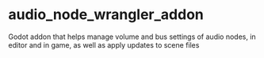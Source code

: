 # audio_node_wrangler_addon
Godot addon that helps manage volume and bus settings of audio nodes, in editor and in game, as well as apply updates to scene files
